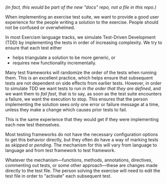 _(in fact, this would be part of the new "docs" repo, not a file in this repo.)_

When implementing an exercise test suite, we want to provide a good user experience for the people writing a solution to the exercise. People should not be confused or overwhelmed.

In most Exercism language tracks, we simulate Test-Driven Development (TDD) by implementing the tests in order of increasing complexity. We try to ensure that each test either

- helps triangulate a solution to be more generic, or
- requires new functionality incrementally.

Many test frameworks will randomize the order of the tests when running them. This is an excellent practice, which helps ensure that subsequent tests are not dependent on side effects from earlier tests. However, in order to simulate TDD we want tests to run *in the order that they are defined*, and we want them to *fail fast*, that is to say, as soon as the test suite encounters a failure, we want the execution to stop. This ensures that the person implementing the solution sees only one error or failure message at a time, unless they make a change which causes prior tests to fail.

This is the same experience that they would get if they were implementing each new test themselves.

Most testing frameworks do not have the necessary configuration options to get this behavior directly, but they often do have a way of marking tests as _skipped_ or _pending_. The mechanism for this will vary from language to language and from test framework to test framework.

Whatever the mechanism—functions, methods, annotations, directives, commenting out tests, or some other approach—these are changes made directly to the test file. The person solving the exercise will need to edit the test file in order to "activate" each subsequent test.
